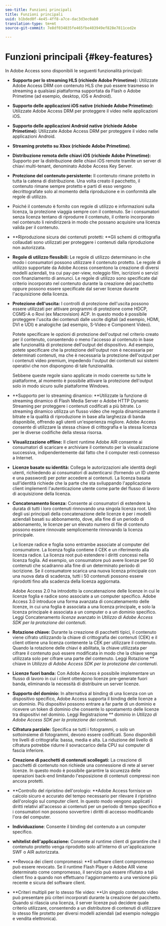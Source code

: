 ```yaml
---
seo-title: Funzioni principali
title: Funzioni principali
uuid: b1bded0f-4e45-4ff8-a7ce-dac3d3ec0ab0
translation-type: tm+mt
source-git-commit: 7e8df034035fe465fbe403949ef828e7811ced2e

---
```



# Funzioni principali {#key-features}

In Adobe Access sono disponibili le seguenti funzionalità principali:

* **Supporto per lo streaming HLS (richiede Adobe Primetime):** Utilizzate Adobe Access DRM con contenuto HLS che può essere trasmesso in streaming a qualsiasi piattaforma supportata da Flash o Adobe Primetime (ad esempio, desktop, iOS e Android).
* **Supporto delle applicazioni iOS native (richiede Adobe Primetime):** Utilizzate Adobe Access DRM per proteggere il video nelle applicazioni iOS.
* **Supporto delle applicazioni Android native (richiede Adobe Primetime):** Utilizzate Adobe Access DRM per proteggere il video nelle applicazioni Android.
* **Streaming protetto su Xbox (richiede Adobe Primetime)**.
* **Distribuzione remota delle chiavi iOS (richiede Adobe Primetime):** Supporto per la distribuzione delle chiavi iOS remote tramite un server di chiavi multi-tenant, denominato Adobe Access Key Server.
* **Protezione del contenuto persistente:** Il contenuto rimane protetto in tutta la catena di distribuzione. Una volta creato il pacchetto, il contenuto rimane sempre protetto e parti di esso vengono decrittografate solo al momento della riproduzione e in conformità alle regole di utilizzo.
* Poiché il contenuto è fornito con regole di utilizzo e informazioni sulla licenza, la protezione viaggia sempre con il contenuto. Se i consumatori senza licenza tentano di riprodurre il contenuto, il criterio incorporato nel contenuto li reindirizzerà in modo che possano acquisire una licenza valida per il contenuto.
* **Riproduzione sicura dei contenuti protetti: **Gli schemi di crittografia collaudati sono utilizzati per proteggere i contenuti dalla riproduzione non autorizzata.
* **Regole di utilizzo flessibili:** Le regole di utilizzo determinano in che modo i consumatori possono utilizzare il contenuto protetto. Le regole di utilizzo supportate da Adobe Access consentono la creazione di diversi modelli aziendali, tra cui pay-per-view, noleggio film, iscrizioni o servizi con finanziamento di annunci. Le regole di utilizzo sono specificate dal criterio incorporato nel contenuto durante la creazione del pacchetto oppure possono essere specificate dal server licenze durante l&#39;acquisizione della licenza.
* **Protezione dell&#39;uscita:** I controlli di protezione dell&#39;uscita possono essere utilizzati per attivare programmi di protezione come HDCP, CGMS-A o Rovi (ex Macrovision) ACP. In questo modo è possibile proteggere l&#39;uscita dei contenuti dalle uscite digitali (ad esempio, HDMI, DVI e UDI) e analogiche (ad esempio, S-Video e Component Video).

   Potete specificare le opzioni di protezione dell&#39;output nel criterio creato per il contenuto, consentendo o meno l&#39;accesso al contenuto in base alle funzionalità di protezione dell&#39;output del dispositivo. Ad esempio, potete specificare che la protezione dell&#39;output non è necessaria per determinati contenuti, ma che è necessaria la protezione dell&#39;output per i contenuti video premium, impedendo l&#39;output dei contenuti sui sistemi operativi che non dispongono di tale funzionalità.

   Sebbene queste regole siano applicate in modo coerente su tutte le piattaforme, al momento è possibile attivare la protezione dell&#39;output solo in modo sicuro sulle piattaforme Windows.

* **Supporto per lo streaming dinamico: **Utilizzate la funzione di streaming dinamico di Flash Media Server o Adobe HTTP Dynamic Streaming per proteggere i contenuti codificati a più bitrate. Lo streaming dinamico utilizza un flusso video che regola dinamicamente il bitrate e la qualità di riproduzione in base alla larghezza di banda disponibile, offrendo agli utenti un&#39;esperienza migliore. Adobe Access consente di utilizzare la stessa chiave di crittografia e la stessa licenza per le diverse codifiche della stessa risorsa.
* **Visualizzazione offline:** Il client runtime Adobe AIR consente ai consumatori di scaricare e archiviare il contenuto per la visualizzazione successiva, indipendentemente dal fatto che il computer resti connesso a Internet.
* **Licenze basate su identità:** Collega le autorizzazioni alle identità degli utenti, richiedendo ai consumatori di autenticarsi (fornendo un ID utente e una password) per poter accedere ai contenuti. La licenza basata sull&#39;identità richiede che la parte che sta sviluppando l&#39;applicazione client implementi l&#39;autenticazione utente come parte del flusso di lavoro di acquisizione della licenza.
* **Concatenamento licenza:** Consente ai consumatori di estendere la durata di tutti i loro contenuti rinnovando una singola licenza root. Uno degli usi principali della concatenazione delle licenze è per i modelli aziendali basati su abbonamento, dove, alla fine di un periodo di abbonamento, le licenze per un elevato numero di file di contenuto possono essere rinnovate semplicemente rinnovando la licenza principale.

   Le licenze radice e foglia sono entrambe associate al computer del consumatore. La licenza foglia contiene il CEK e un riferimento alla licenza radice. La licenza root può estendere i diritti concessi nella licenza foglia. Ad esempio, un consumatore può avere licenze per 50 contenuti che scadranno alla fine di un determinato periodo di iscrizione. Se il consumatore scarica una nuova licenza principale con una nuova data di scadenza, tutti i 50 contenuti possono essere riprodotti fino alla scadenza della licenza aggiornata.

   Adobe Access 2.0 ha introdotto la concatenazione delle licenze in cui le licenze foglia e radice sono associate a un computer specifico. Adobe Access 3.0 introduce una forma avanzata di concatenamento delle licenze, in cui una foglia è associata a una licenza principale, e solo la licenza principale è associata a un computer o a un dominio specifico. Leggi Concatenamento *licenze* avanzato in *Utilizzo di Adobe Access SDK per la protezione dei contenuti*.

* **Rotazione chiave:** Durante la creazione di pacchetti tipici, il contenuto viene cifrato utilizzando la chiave di crittografia dei contenuti (CEK) e il client ottiene una licenza contenente la CEK per utilizzare il contenuto. Quando la rotazione delle chiavi è abilitata, la chiave utilizzata per cifrare il contenuto può essere modificata in modo che la chiave venga utilizzata solo per cifrare una parte del contenuto. Leggi Rotazione ** chiave in *Utilizzo di Adobe Access SDK per la protezione dei contenuti*.

* **Licenze fuori banda:** Con Adobe Access è possibile implementare un flusso di lavoro in cui i client ottengono licenze pre-generate fuori banda, eliminando la necessità di distribuire un server licenze.
* **Supporto del dominio:** In alternativa al binding di una licenza con un dispositivo specifico, Adobe Access supporta il binding delle licenze a un dominio. Più dispositivi possono entrare a far parte di un dominio e ricevere un token di dominio che consente lo spostamento delle licenze tra dispositivi nel dominio. Leggi Registrazione ** dominio in *Utilizzo di Adobe Access SDK per la protezione dei contenuti*.

* **Cifratura parziale:** Specifica se tutti i fotogrammi, o solo un sottoinsieme di fotogrammi, devono essere codificati. Sono disponibili tre livelli di crittografia: bassa, media e alta. La riduzione del livello di cifratura potrebbe ridurre il sovraccarico della CPU sui computer di fascia inferiore.
* **Creazione di pacchetti di contenuti scollegati:** La creazione di pacchetti di contenuto non richiede una connessione di rete al server licenze. In questo modo è possibile garantire la sicurezza delle operazioni back-end limitando l&#39;esposizione di contenuti compressi non ancora protetti.
* **Controllo del ripristino dell&#39;orologio: **Adobe Access fornisce un calcolo sicuro e accurato del tempo necessario per rilevare il ripristino dell&#39;orologio sul computer client. In questo modo vengono applicati i diritti relativi all&#39;accesso ai contenuti per un periodo di tempo specifico e i consumatori non possono sovvertire i diritti di accesso modificando l&#39;ora del computer.
* **Individuazione**: Consente il binding del contenuto a un computer specifico.
* **whitelist dell&#39;applicazione:** Consente al runtime client di garantire che il contenuto protetto venga riprodotto solo all&#39;interno di un&#39;applicazione SWF o AIR autorizzata.
* **Revoca dei client compromessi: **Il software client compromesso può essere revocato. Se il runtime Flash Player o Adobe AIR viene determinato come compromesso, il servizio può essere rifiutato a tali client fino a quando non effettuano l&#39;aggiornamento a una versione più recente e sicura del software client.
* **Criteri multipli per lo stesso file video: **Un singolo contenuto video può presentare più criteri incorporati durante la creazione del pacchetto. Quando si rilascia una licenza, il server licenze può decidere quale criterio utilizzare, consentendo a un distributore di contenuti di utilizzare lo stesso file protetto per diversi modelli aziendali (ad esempio noleggio e vendita elettronica).


